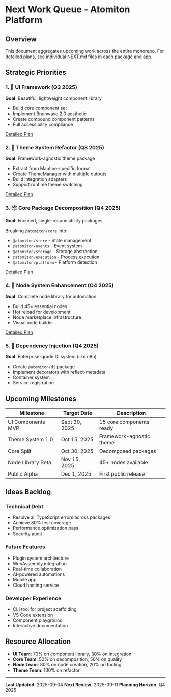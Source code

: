 # Next Work Queue - Atomiton Platform

## Overview

This document aggregates upcoming work across the entire monorepo. For detailed
plans, see individual NEXT.md files in each package and app.

## Strategic Priorities

### 1. 🎨 UI Framework (Q3 2025)

**Goal**: Beautiful, lightweight component library

- Build core component set
- Implement Brainwave 2.0 aesthetic
- Create compound component patterns
- Full accessibility compliance

[Detailed Plan](./packages/ui/NEXT.md)

### 2. 🎯 Theme System Refactor (Q3 2025)

**Goal**: Framework-agnostic theme package

- Extract from Mantine-specific format
- Create ThemeManager with multiple outputs
- Build integration adapters
- Support runtime theme switching

[Detailed Plan](./packages/theme/NEXT.md)

### 3. 📦 Core Package Decomposition (Q4 2025)

**Goal**: Focused, single-responsibility packages

Breaking `@atomiton/core` into:

- `@atomiton/store` - State management
- `@atomiton/events` - Event system
- `@atomiton/storage` - Storage abstraction
- `@atomiton/execution` - Process execution
- `@atomiton/platform` - Platform detection

[Detailed Plan](./packages/core/NEXT.md)

### 4. 🔌 Node System Enhancement (Q4 2025)

**Goal**: Complete node library for automation

- Build 45+ essential nodes
- Hot reload for development
- Node marketplace infrastructure
- Visual node builder

[Detailed Plan](./packages/nodes/NEXT.md)

### 5. 💉 Dependency Injection (Q4 2025)

**Goal**: Enterprise-grade DI system (like n8n)

- Create `@atomiton/di` package
- Implement decorators with reflect-metadata
- Container system
- Service registration

## Upcoming Milestones

| Milestone         | Target Date   | Description              |
| ----------------- | ------------- | ------------------------ |
| UI Components MVP | Sept 30, 2025 | 15 core components ready |
| Theme System 1.0  | Oct 15, 2025  | Framework-agnostic theme |
| Core Split        | Oct 30, 2025  | Decomposed packages      |
| Node Library Beta | Nov 15, 2025  | 45+ nodes available      |
| Public Alpha      | Dec 1, 2025   | First public release     |

## Ideas Backlog

### Technical Debt

- Resolve all TypeScript errors across packages
- Achieve 80% test coverage
- Performance optimization pass
- Security audit

### Future Features

- Plugin system architecture
- WebAssembly integration
- Real-time collaboration
- AI-powered automations
- Mobile app
- Cloud hosting service

### Developer Experience

- CLI tool for project scaffolding
- VS Code extension
- Component playground
- Interactive documentation

## Resource Allocation

- **UI Team**: 70% on component library, 30% on integration
- **Core Team**: 50% on decomposition, 50% on quality
- **Node Team**: 80% on node creation, 20% on tooling
- **Theme Team**: 100% on refactor

---

**Last Updated**: 2025-09-04 **Next Review**: 2025-09-11 **Planning Horizon**:
Q4 2025
